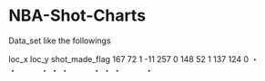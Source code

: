 # NBA-Shot-Charts
Data_set like the followings

loc_x	loc_y	shot_made_flag
167	   72	     1
-11    257	   0
148	   52	     1
137	   124	   0
 ・     ・　　　・
 ・     ・　　　・
 ・     ・　　　・
 
